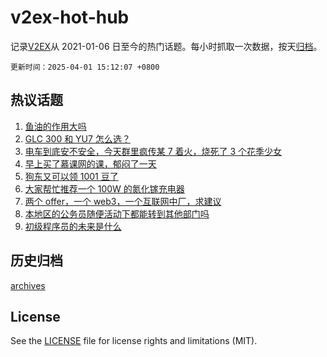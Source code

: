 # v2ex-hot-hub

 记录[V2EX](https://www.v2ex.com/)从 2021-01-06 日至今的热门话题。每小时抓取一次数据，按天[归档](archives)。

`更新时间：2025-04-01 15:12:07 +0800`

## 热议话题

1. [鱼油的作用大吗](https://www.v2ex.com/t/1122336)
1. [GLC 300 和 YU7 怎么选？](https://www.v2ex.com/t/1122433)
1. [电车到底安不安全，今天群里疯传某 7 着火，烧死了 3 个花季少女](https://www.v2ex.com/t/1122485)
1. [早上买了慕课网的课，郁闷了一天](https://www.v2ex.com/t/1122360)
1. [狗东又可以领 1001 豆了](https://www.v2ex.com/t/1122351)
1. [大家帮忙推荐一个 100W 的氮化镓充电器](https://www.v2ex.com/t/1122457)
1. [两个 offer，一个 web3，一个互联网中厂，求建议](https://www.v2ex.com/t/1122446)
1. [本地区的公务员随便活动下都能转到其他部门吗](https://www.v2ex.com/t/1122450)
1. [初级程序员的未来是什么](https://www.v2ex.com/t/1122389)

## 历史归档

[archives](archives)

## License

See the [LICENSE](LICENSE) file for license rights and limitations (MIT).
